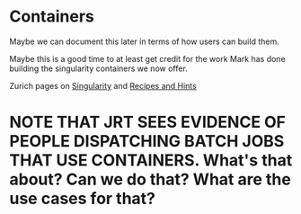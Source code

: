 # Containers

Maybe we can document this later in terms of how users can build them.

Maybe this is a good time to at least get credit for the work Mark has done building the singularity containers we now offer.

Zurich pages on [Singularity](https://doc.zih.tu-dresden.de/software/containers/) and [Recipes and Hints](https://doc.zih.tu-dresden.de/software/singularity_recipe_hints/)

# NOTE THAT JRT SEES EVIDENCE OF PEOPLE DISPATCHING BATCH JOBS THAT USE CONTAINERS. What's that about? Can we do that? What are the use cases for that?
